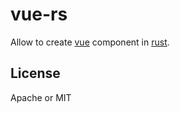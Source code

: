 # vue-rs

Allow to create [vue](https://github.com/vuejs/vue) component in [rust](https://github.com/rust-lang/rust).

## License

Apache or MIT
